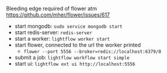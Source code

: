 Bleeding edge required of flower atm
https://github.com/mher/flower/issues/617

 * start mongodb: `sudo service mongodb start` 
 * start redis-server: `redis-server`
 * start a worker: `lightflow worker start`
 * start flower, connected to the url the worker printed
     - `flower --port 5556 --broker=redis://localhost:6379/0`
 * submit a job: `lightflow workflow start simple`
 * start ui: `lightflow ext ui http://localhost:5556`
